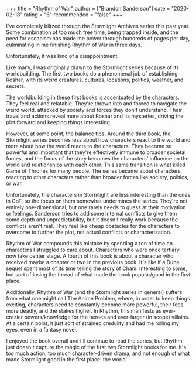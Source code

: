 +++
title = "Rhythm of War"
author = ["Brandon Sanderson"]
date = "2020-02-18"
rating = "6"
recommended = "false"
+++

I've completely blitzed through the Stormlight Archives series this past year. Some combination of too much free time, being trapped inside, and the need for escapism has made me power through hundreds of pages per day, culminating in me finishing Rhythm of War in three days.

Unfortunately, it was kind of a disappointment.

Like many, I was originally drawn to the Stormlight series because of its worldbuilding. The first two books do a phenomenal job of establishing Roshar, with its weird creatures, cultures, locations, politics, weather, and secrets.

The worldbuilding in these first books is accentuated by the characters. They feel real and relatable. They're thrown into and forced to navigate the weird world, attacked by society and forces they don't understand. Their travel and actions reveal more about Roshar and its mysteries, driving the plot forward and keeping things interesting.

However, at some point, the balance tips. Around the third book, the Stormlight series becomes less about how characters react to the world and more about how the world reacts to the characters. They become so powerful and important that they're effectively immune to broader societal forces, and the focus of the story becomes the characters' influence on the world and relationships with each other. This same transition is what killed Game of Thrones for many people. The series became about characters reacting to other characters rather than broader forces like society, politics, or war.

Unfortunately, the characters in Stormlight are less interesting than the ones in GoT, so the focus on them somewhat undermines the series. They're not entirely one-dimensional, but one rarely needs to guess at their motivation or feelings. Sanderson tries to add some internal conflicts to give them some depth and unpredictability, but it doesn't really work because the conflicts aren't real. They feel like cheap obstacles for the characters to overcome to further the plot, not actual conflicts or characterization.

Rhythm of War compounds this mistake by spending a ton of time on characters I struggled to care about. Characters who were once tertiary now take center stage. A fourth of this book is about a character who received maybe a chapter or two in the previous book. It's like if a Dune sequel spent most of its time telling the story of Chani. Interesting to some, but sort of losing the thread of what made the book popular/good in the first place.

Additionally, Rhythm of War (and the Stormlight series in general) suffers from what one might call The Anime Problem, where, in order to keep things exciting, characters need to constantly become more powerful, their foes more deadly, and the stakes higher. In Rhythm, this manifests as ever-crazier powers/knowledge for the heroes and ever-larger (in scope) villains. At a certain point, it just sort of strained credulity and had me rolling my eyes, even in a fantasy novel.

I enjoyed the book overall and I'll continue to read the series, but Rhythm just doesn't capture the magic of the first two Stormlight books for me. It's too much action, too much character-driven drama, and not enough of what made Stormlight good in the first place: the world.
